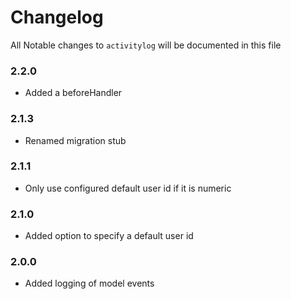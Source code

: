 # Changelog

All Notable changes to `activitylog` will be documented in this file

### 2.2.0
- Added a beforeHandler

### 2.1.3
- Renamed migration stub
 
### 2.1.1
- Only use configured default user id if it is numeric

### 2.1.0
- Added option to specify a default user id

### 2.0.0
- Added logging of model events
